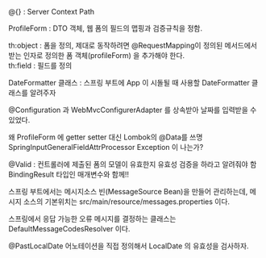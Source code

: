 @{} : Server Context Path 

ProfileForm : DTO 객체, 웹 폼의 필드의 맵핑과 검증규칙을 정함.

th:object : 폼을 정의, 제대로 동작하려면 @RequestMapping이 정의된 메서드에서 받는 인자로 정의한 폼 객체(profileForm) 을 추가해야 한다. <br>
th:field : 필드를 정의

DateFormatter 클래스 : 스프링 부트에 App 이 시돌될 때 사용할 DateFormatter 클래스를 알려주자


@Configuration 과 WebMvcConfigurerAdapter 를 상속받아 날짜를 입력받을 수 있었다.

왜 ProfileForm 에 getter setter 대신 Lombok의 @Data를 쓰명 SpringInputGeneralFieldAttrProcessor Exception 이 나는가?

@Valid : 컨트롤러에 제출된 폼의 모델이 유효한지 유효성 검증을 하라고 알려줘야 함 BindingResult 타입인 매개변수와 함께!!

스프링 부트에서는 메시지소스 빈(MessageSource Bean)을 만들어 관리하는데, 메시지 소스의 기본위치는 src/main/resource/messages.properties 이다.

스프링에서 응답 가능한 오류 메시지를 결정하는 클래스는 DefaultMessageCodesResolver 이다.

@PastLocalDate 어노테이션을 직접 정의해서 LocalDate 의 유효성을 검사하자.